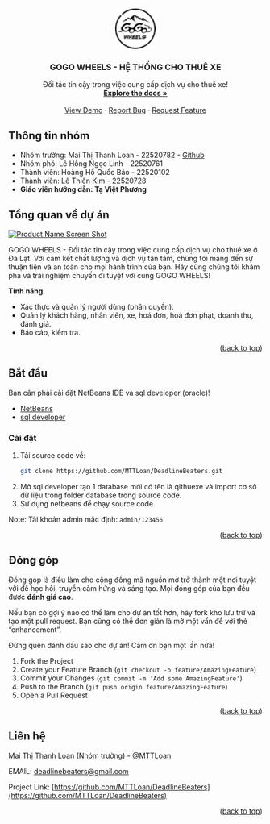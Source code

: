 <a name="readme-top"></a>

<!-- PROJECT LOGO -->
<br />
<div align="center">
  <a href="https://github.com/MTTLoan/DeadlineBeaters">
    <img src="assets/logo.png" alt="Logo" width="80" height="80">
  </a>

  <h3 align="center">GOGO WHEELS - HỆ THỐNG CHO THUÊ XE</h3>

  <p align="center">
    Đối tác tin cậy trong việc cung cấp dịch vụ cho thuê xe!
    <br />
    <a href="https://sites.google.com/view/deadlinebeaters/trang-ch%E1%BB%A7?authuser=0"><strong>Explore the docs »</strong></a>
    <br />
    <br />
    <a href="https://github.com/MTTLoan/DeadlineBeaters/assets/DemoFlows.gif">View Demo</a>
    ·
    <a href="https://github.com/MTTLoan/DeadlineBeaters/issues">Report Bug</a>
    ·
    <a href="https://github.com/MTTLoan/DeadlineBeaters/issues">Request Feature</a>
  </p>
</div>



## Thông tin nhóm
- Nhóm trưởng: Mai Thị Thanh Loan - 22520782 - [Github](https://github.com/MTTLoan)
- Nhóm phó: Lê Hồng Ngọc Linh - 22520761
- Thành viên: Hoàng Hồ Quốc Bảo - 22520102
- Thành viên: Lê Thiên Kim - 22520728
- **Giáo viên hướng dẫn: Tạ Việt Phương**

<!-- ABOUT THE PROJECT -->
## Tổng quan về dự án

[![Product Name Screen Shot][product-screenshot]](https://github.com/MTTLoan/DeadlineBeaters)

GOGO WHEELS - Đối tác tin cậy trong việc cung cấp dịch vụ cho thuê xe ở Đà Lạt. Với cam kết chất lượng và dịch vụ tận tâm, chúng tôi mang đến sự thuận tiện và an toàn cho mọi hành trình của bạn. Hãy cùng chúng tôi khám phá và trải nghiệm chuyến đi tuyệt vời cùng GOGO WHEELS!

**Tính năng**

- Xác thực và quản lý người dùng (phân quyền).
- Quản lý khách hàng, nhân viên, xe, hoá đơn, hoá đơn phạt, doanh thu, đánh giá.
- Báo cáo, kiểm tra.

<p align="right">(<a href="#readme-top">back to top</a>)</p>


<!-- GETTING STARTED -->
## Bắt đầu

Bạn cần phải cài đặt NetBeans IDE và sql developer (oracle)!

* [NetBeans](https://netbeans.apache.org/front/main/download/index.html)
* [sql developer](https://www.oracle.com/database/sqldeveloper/technologies/download/)

### Cài đặt

1. Tải source code về:
   ```sh
   git clone https://github.com/MTTLoan/DeadlineBeaters.git
   ```
2. Mở sql developer tạo 1 database mới có tên là qlthuexe và import cơ sở dữ liệu trong folder database trong source code.
3. Sử dụng netbeans để chạy source code.

Note: Tài khoản admin mặc định: `admin/123456`

<p align="right">(<a href="#readme-top">back to top</a>)</p>

<!-- CONTRIBUTING -->
## Đóng góp

Đóng góp là điều làm cho cộng đồng mã nguồn mở trở thành một nơi tuyệt vời để học hỏi, truyền cảm hứng và sáng tạo. Mọi đóng góp của bạn đều được **đánh giá cao**.

Nếu bạn có gợi ý nào có thể làm cho dự án tốt hơn, hãy fork kho lưu trữ và tạo một pull request. Bạn cũng có thể đơn giản là mở một vấn đề với thẻ “enhancement”.

Đừng quên đánh dấu sao cho dự án! Cảm ơn bạn một lần nữa!

1. Fork the Project
2. Create your Feature Branch (`git checkout -b feature/AmazingFeature`)
3. Commit your Changes (`git commit -m 'Add some AmazingFeature'`)
4. Push to the Branch (`git push origin feature/AmazingFeature`)
5. Open a Pull Request

<p align="right">(<a href="#readme-top">back to top</a>)</p>

<!-- CONTACT -->
## Liên hệ

Mai Thị Thanh Loan (Nhóm trưởng) - [@MTTLoan](https://github.com/MTTLoan)

EMAIL: deadlinebeaters@gmail.com

Project Link: [https://github.com/MTTLoan/DeadlineBeaters](https://github.com/MTTLoan/DeadlineBeaters)

<p align="right">(<a href="#readme-top">back to top</a>)</p>




<!-- MARKDOWN LINKS & IMAGES -->
[product-screenshot]: assets/DemoFlows.gif
